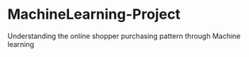 # MachineLearning-Project
Understanding the online shopper purchasing pattern through Machine learning
